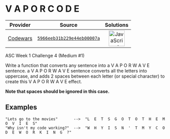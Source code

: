 [_metadata_:generated]: - "true"

# V A P O R C O D E

<!-- INFO TABLE BEGIN -->

| Provider                                        | Source                                                                               | Solutions                                                                                                                                                    |
| :---------------------------------------------: | :----------------------------------------------------------------------------------: | :----------------------------------------------------------------------------------------------------------------------------------------------------------: |
| [Codewars](../../../docs/providers/Codewars.md) | [`5966eeb31b229e44eb00007a`](https://www.codewars.com/kata/5966eeb31b229e44eb00007a) | [<img src="https://res.cloudinary.com/rascaltwo/image/upload/v1631924076/javascript_ehszr7.svg" alt="JavaScript" title="JavaScript" width="50" />](solve.js) |

<!-- INFO TABLE END -->

ASC Week 1 Challenge 4 (Medium #1) 

Write a function that converts any sentence into a V  A  P  O  R  W  A  V  E sentence. a V  A  P  O  R  W  A  V  E sentence converts all the letters into uppercase, and adds 2 spaces between each letter (or special character) to create this V  A  P  O  R  W  A  V  E effect. 

**Note that spaces should be ignored in this case.**

## Examples
``` 
"Lets go to the movies"       -->  "L  E  T  S  G  O  T  O  T  H  E  M  O  V  I  E  S"
"Why isn't my code working?"  -->  "W  H  Y  I  S  N  '  T  M  Y  C  O  D  E  W  O  R  K  I  N  G  ?"
```
